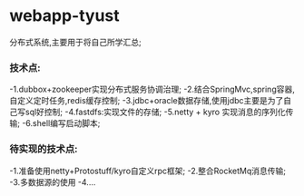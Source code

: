 # webapp-tyust
分布式系统,主要用于将自己所学汇总;
### 技术点: ### 
   -1.dubbox+zookeeper实现分布式服务协调治理;
   -2.结合SpringMvc,spring容器,自定义定时任务,redis缓存控制;
   -3.jdbc+oracle数据存储,使用jdbc主要是为了自己写sql好控制;
   -4.fastdfs:实现文件的存储;
   -5.netty + kyro 实现消息的序列化传输;
   -6.shell编写启动脚本;

### 待实现的技术点: ### 
   -1.准备使用netty+Protostuff/kyro自定义rpc框架;
   -2.整合RocketMq消息传输;
   -3.多数据源的使用
   -4....